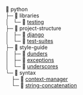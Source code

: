 
📂 python <br />
├─  📂 libraries <br />
│   └─  📄 [testing][1] <br />
├─  📂 project-structure <br />
│   ├─  📄 [django][2] <br />
│   └─  📄 [test-suites][3] <br />
├─  📂 style-guide <br />
│   ├─  📄 [dunders][4] <br />
│   ├─  📄 [exceptions][5] <br />
│   └─  📄 [underscores][6] <br />
└─  📂 syntax <br />
&nbsp;&nbsp;&nbsp; ├─  📄 [context-manager][7] <br />
&nbsp;&nbsp;&nbsp; └─  📄 [string-concatenation][8] <br />

[1]: python/libraries/testing
[2]: python/project-structure/django
[3]: python/project-structure/test-suites
[4]: python/style-guide/dunders
[5]: python/style-guide/exceptions
[6]: python/style-guide/underscores
[7]: python/syntax/context-manager
[8]: python/syntax/string-concatenation


